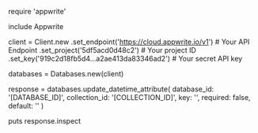 require 'appwrite'

include Appwrite

client = Client.new
    .set_endpoint('https://cloud.appwrite.io/v1') # Your API Endpoint
    .set_project('5df5acd0d48c2') # Your project ID
    .set_key('919c2d18fb5d4...a2ae413da83346ad2') # Your secret API key

databases = Databases.new(client)

response = databases.update_datetime_attribute(
    database_id: '[DATABASE_ID]',
    collection_id: '[COLLECTION_ID]',
    key: '',
    required: false,
    default: ''
)

puts response.inspect
